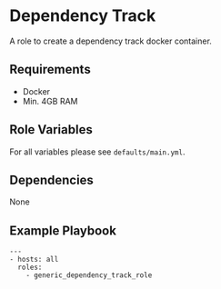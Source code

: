 Dependency Track
=========

A role to create a dependency track docker container.

Requirements
------------

- Docker
- Min. 4GB RAM

Role Variables
--------------

For all variables please see `defaults/main.yml`.


Dependencies
------------

None

Example Playbook
----------------

    ---
    - hosts: all
      roles:
        - generic_dependency_track_role